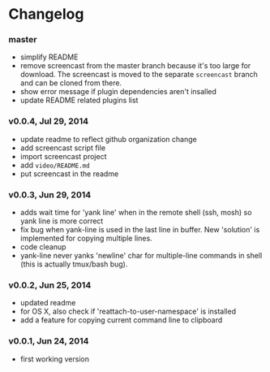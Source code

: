 # Changelog

### master
- simplify README
- remove screencast from the master branch because it's too large for download.
  The screencast is moved to the separate `screencast` branch and can be cloned
  from there.
- show error message if plugin dependencies aren't insalled
- update README related plugins list

### v0.0.4, Jul 29, 2014
- update readme to reflect github organization change
- add screencast script file
- import screencast project
- add `video/README.md`
- put screencast in the readme

### v0.0.3, Jun 29, 2014

- adds wait time for 'yank line' when in the remote shell (ssh, mosh) so yank
  line is more correct
- fix bug when yank-line is used in the last line in buffer. New 'solution' is
  implemented for copying multiple lines.
- code cleanup
- yank-line never yanks 'newline' char for multiple-line commands in shell (this
  is actually tmux/bash bug).

### v0.0.2, Jun 25, 2014

- updated readme
- for OS X, also check if 'reattach-to-user-namespace' is installed
- add a feature for copying current command line to clipboard

### v0.0.1, Jun 24, 2014

- first working version
